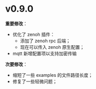 # v0.9.0


**重要修改**：
- 优化了 zenoh 插件：
  - 添加了 zenoh rpc 后端；
  - 现在可以传入 zenoh 原生配置；
- mqtt 新增配置项以支持加密传输



**次要修改**：
- 缩短了一些 examples 的文件路径长度；
- 修复了一些轻微问题；
